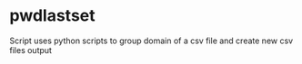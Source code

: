 # pwdlastset
Script uses python scripts to group domain of a csv file and create new csv files output

